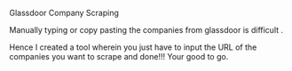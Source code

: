 Glassdoor Company Scraping    

Manually typing or copy pasting the companies from glassdoor is difficult .

Hence I created a tool wherein you just have to input the URL of the companies you want to scrape and done!!! Your good to go.
